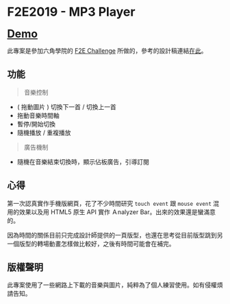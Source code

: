 # F2E2019 - MP3 Player

<b>
  <a style="font-size:25px; cursor: default;" target="_blank" href="https://cxc421.github.io/Mp3Player/">Demo</a>
</b>




此專案是參加六角學院的 <a href="https://challenge.thef2e.com/">F2E Challenge</a> 所做的，參考的設計稿連結<a href="https://challenge.thef2e.com/user/2043?schedule=3228#works-3228">在此</a>。

## 功能
 > 音樂控制
  * ( 拖動圖片 ) 切換下一首 / 切換上一首
  * 拖動音樂時間軸
  * 暫停/開始切換
  * 隨機播放 / 重複播放
 > 廣告機制
  * 隨機在音樂結束切換時，顯示佔板廣告，引導訂閱

## 心得
第一次認真實作手機版網頁，花了不少時間研究 `touch event` 跟 `mouse event` 混用的效果以及用 HTML5 原生 API 實作 Ａnalyzer Bar。出來的效果還是蠻滿意的。

因為時間的關係目前只完成設計師提供的一頁版型，也還在思考從目前版型跳到另一個版型的轉場動畫怎樣做比較好，之後有時間可能會在補完。

## 版權聲明
此專案使用了一些網路上下載的音樂與圖片，純粹為了個人練習使用。如有侵權煩請告知。


